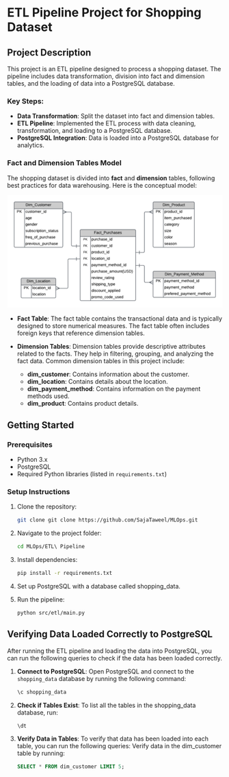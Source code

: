 # ETL Pipeline Project for Shopping Dataset

## Project Description

This project is an ETL pipeline designed to process a shopping dataset. The pipeline includes data transformation, division into fact and dimension tables, and the loading of data into a PostgreSQL database.

### Key Steps:
- **Data Transformation**: Split the dataset into fact and dimension tables.
- **ETL Pipeline**: Implemented the ETL process with data cleaning, transformation, and loading to a PostgreSQL database.
- **PostgreSQL Integration**: Data is loaded into a PostgreSQL database for analytics.

### Fact and Dimension Tables Model

The shopping dataset is divided into **fact** and **dimension** tables, following best practices for data warehousing. Here is the conceptual model:

![Fact and Dimension Tables](https://github.com/SajaTaweel/MLOps/blob/aef46dea110cfc4e8d80e1df12fad1bb3c3a244e/ETL%20Pipeline/model.png)

- **Fact Table**: The fact table contains the transactional data and is typically designed to store numerical measures. The fact table often includes foreign keys that reference dimension tables.
  
- **Dimension Tables**: Dimension tables provide descriptive attributes related to the facts. They help in filtering, grouping, and analyzing the fact data. Common dimension tables in this project include:
  - **dim_customer**: Contains information about the customer.
  - **dim_location**: Contains details about the location.
  - **dim_payment_method**: Contains information on the payment methods used.
  - **dim_product**: Contains product details.

## Getting Started

### Prerequisites

- Python 3.x
- PostgreSQL
- Required Python libraries (listed in `requirements.txt`)

### Setup Instructions

1. Clone the repository:
   ```bash
   git clone git clone https://github.com/SajaTaweel/MLOps.git
   
2. Navigate to the project folder:
    ```bash
   cd MLOps/ETL\ Pipeline

3. Install dependencies:
    ```bash
    pip install -r requirements.txt

4. Set up PostgreSQL with a database called shopping_data.

5. Run the pipeline:
    ```bash
    python src/etl/main.py
    ```
    
## Verifying Data Loaded Correctly to PostgreSQL

After running the ETL pipeline and loading the data into PostgreSQL, you can run the following queries to check if the data has been loaded correctly.

1. **Connect to PostgreSQL**: Open PostgreSQL and connect to the `shopping_data` database by running the following command:

   ```bash
   \c shopping_data

2. **Check if Tables Exist**: To list all the tables in the shopping_data database, run:

    ```sql
    \dt

3. **Verify Data in Tables**: To verify that data has been loaded into each table, you can run the following queries:
Verify data in the dim_customer table by running:

    ```sql
    SELECT * FROM dim_customer LIMIT 5;
    ```
 





   



